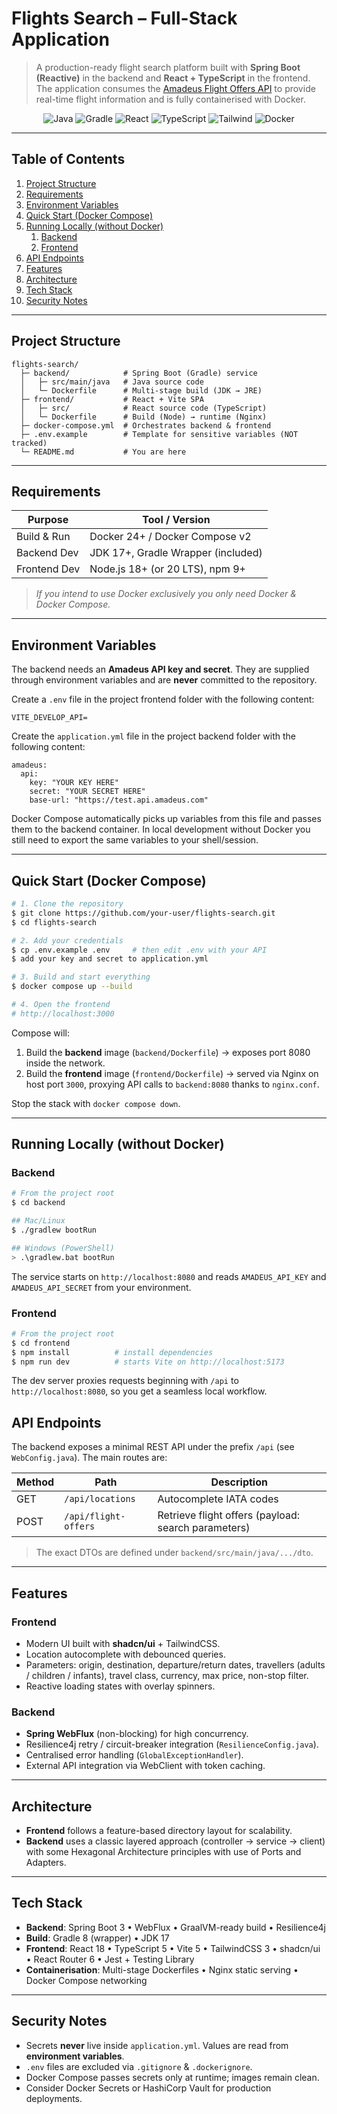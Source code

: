# Flights Search – Full-Stack Application

> A production-ready flight search platform built with **Spring Boot (Reactive)** in the backend and **React + TypeScript** in the frontend. The application consumes the [Amadeus Flight Offers API](https://developers.amadeus.com/) to provide real-time flight information and is fully containerised with Docker.

<p align="center">
  <img alt="Java" src="https://img.shields.io/badge/Java-17-orange" />
  <img alt="Gradle" src="https://img.shields.io/badge/Gradle-8.x-important" />
  <img alt="React" src="https://img.shields.io/badge/React-18-blue" />
  <img alt="TypeScript" src="https://img.shields.io/badge/TypeScript-5-blue" />
  <img alt="Tailwind" src="https://img.shields.io/badge/TailwindCSS-3-blueviolet" />
  <img alt="Docker" src="https://img.shields.io/badge/Docker-ready-informational" />
</p>

---

## Table of Contents

1. [Project Structure](#project-structure)
2. [Requirements](#requirements)
3. [Environment Variables](#environment-variables)
4. [Quick Start (Docker Compose)](#quick-start-docker-compose)
5. [Running Locally (without Docker)](#running-locally-without-docker)
   1. [Backend](#backend)
   2. [Frontend](#frontend)
6. [API Endpoints](#api-endpoints)
7. [Features](#features)
8. [Architecture](#architecture)
9. [Tech Stack](#tech-stack)
10. [Security Notes](#security-notes)

---

## Project Structure

```
flights-search/
  ├─ backend/            # Spring Boot (Gradle) service
  │   ├─ src/main/java   # Java source code
  │   └─ Dockerfile      # Multi-stage build (JDK → JRE)
  ├─ frontend/           # React + Vite SPA
  │   ├─ src/            # React source code (TypeScript)
  │   └─ Dockerfile      # Build (Node) → runtime (Nginx)
  ├─ docker-compose.yml  # Orchestrates backend & frontend
  ├─ .env.example        # Template for sensitive variables (NOT tracked)
  └─ README.md           # You are here
```

---

## Requirements

| Purpose      | Tool / Version |
|--------------|----------------|
| Build & Run  | Docker 24+ / Docker Compose v2 |
| Backend Dev  | JDK 17+, Gradle Wrapper (included) |
| Frontend Dev | Node.js 18+ (or 20 LTS), npm 9+ |

> *If you intend to use Docker exclusively you only need Docker & Docker Compose.*

---

## Environment Variables

The backend needs an **Amadeus API key and secret**. They are supplied through environment variables and are **never** committed to the repository.

Create a `.env` file in the project frontend folder with the following content:

```dotenv
VITE_DEVELOP_API=
```

Create the `application.yml` file in the project backend folder with the following content:

```application
amadeus:
  api:
    key: "YOUR KEY HERE"
    secret: "YOUR SECRET HERE"
    base-url: "https://test.api.amadeus.com"
```

Docker Compose automatically picks up variables from this file and passes them to the backend container. In local development without Docker you still need to export the same variables to your shell/session.

---

## Quick Start (Docker Compose)

```bash
# 1. Clone the repository
$ git clone https://github.com/your-user/flights-search.git
$ cd flights-search

# 2. Add your credentials
$ cp .env.example .env     # then edit .env with your API
$ add your key and secret to application.yml

# 3. Build and start everything
$ docker compose up --build

# 4. Open the frontend
# http://localhost:3000
```

Compose will:
1. Build the **backend** image (`backend/Dockerfile`) → exposes port 8080 inside the network.
2. Build the **frontend** image (`frontend/Dockerfile`) → served via Nginx on host port `3000`, proxying API calls to `backend:8080` thanks to `nginx.conf`.

Stop the stack with `docker compose down`.

---

## Running Locally (without Docker)

### Backend

```bash
# From the project root
$ cd backend

## Mac/Linux
$ ./gradlew bootRun

## Windows (PowerShell)
> .\gradlew.bat bootRun
```

The service starts on `http://localhost:8080` and reads `AMADEUS_API_KEY` and `AMADEUS_API_SECRET` from your environment.

### Frontend

```bash
# From the project root
$ cd frontend
$ npm install          # install dependencies
$ npm run dev          # starts Vite on http://localhost:5173
```

The dev server proxies requests beginning with `/api` to `http://localhost:8080`, so you get a seamless local workflow.

## API Endpoints

The backend exposes a minimal REST API under the prefix `/api` (see `WebConfig.java`). The main routes are:

| Method | Path                    | Description                       |
|--------|-------------------------|-----------------------------------|
| GET    | `/api/locations`        | Autocomplete IATA codes           |
| POST   | `/api/flight-offers`    | Retrieve flight offers (payload: search parameters) |

> The exact DTOs are defined under `backend/src/main/java/.../dto`.

---

## Features

### Frontend
* Modern UI built with **shadcn/ui** + TailwindCSS.
* Location autocomplete with debounced queries.
* Parameters: origin, destination, departure/return dates, travellers (adults / children / infants), travel class, currency, max price, non-stop filter.
* Reactive loading states with overlay spinners.

### Backend
* **Spring WebFlux** (non-blocking) for high concurrency.
* Resilience4j retry / circuit-breaker integration (`ResilienceConfig.java`).
* Centralised error handling (`GlobalExceptionHandler`).
* External API integration via WebClient with token caching.

---

## Architecture

* **Frontend** follows a feature-based directory layout for scalability.
* **Backend** uses a classic layered approach (controller → service → client) with some Hexagonal Architecture principles with use of Ports and Adapters.

---

## Tech Stack

* **Backend**: Spring Boot 3 • WebFlux • GraalVM-ready build • Resilience4j
* **Build**: Gradle 8 (wrapper) • JDK 17
* **Frontend**: React 18 • TypeScript 5 • Vite 5 • TailwindCSS 3 • shadcn/ui • React Router 6 • Jest + Testing Library
* **Containerisation**: Multi-stage Dockerfiles • Nginx static serving • Docker Compose networking

---

## Security Notes

* Secrets **never** live inside `application.yml`. Values are read from **environment variables**.
* `.env` files are excluded via `.gitignore` & `.dockerignore`.
* Docker Compose passes secrets only at runtime; images remain clean.
* Consider Docker Secrets or HashiCorp Vault for production deployments.
